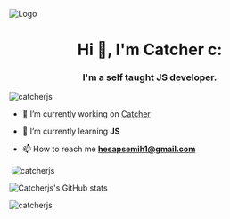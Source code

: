 ![Logo](https://cdn.discordapp.com/attachments/783380626627756042/824930417139646464/R0mvq8.png) 
<h1 align="center">Hi 👋, I'm Catcher c:</h1>
<h3 align="center">I'm a self taught JS developer.</h3>
 
<p align="left"> <img src="https://komarev.com/ghpvc/?username=catcherjs&label=Profile%20views&color=0e75b6&style=flat" alt="catcherjs" /> </p>
 
 
- 🔭 I’m currently working on [Catcher](Catcher#0001)
 
- 🌱 I’m currently learning **JS**
 
 
- 📫 How to reach me **hesapsemih1@gmail.com**
 	
<p>&nbsp;<img align="center" src="https://github-readme-stats.vercel.app/api/top-langs/?username=catcherjs&theme=radical" alt="catcherjs" /></p>
 
![Catcherjs's GitHub stats](https://github-readme-stats.vercel.app/api?username=catcherjs&show_icons=true&theme=radical)
 
<p><img align="center" src="https://github-readme-streak-stats.herokuapp.com/?user=catcherjs&theme=radical" alt="catcherjs" /></p>
